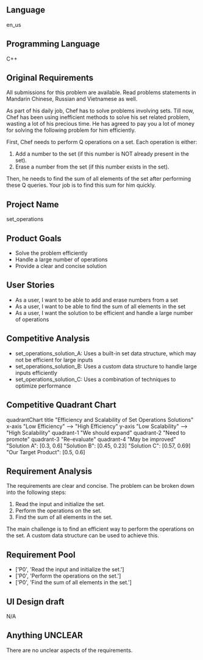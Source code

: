 ## Language

en_us

## Programming Language

C++

## Original Requirements

All submissions for this problem are available. Read problems statements in Mandarin Chinese, Russian and Vietnamese as well.

As part of his daily job, Chef has to solve problems involving sets. Till now, Chef has been using inefficient methods to solve his set related problem, wasting a lot of his precious time. He has agreed to pay you a lot of money for solving the following problem for him efficiently.

First, Chef needs to perform Q operations on a set. Each operation is either:

1. Add a number to the set (if this number is NOT already present in the set).
2. Erase a number from the set (if this number exists in the set).

Then, he needs to find the sum of all elements of the set after performing these Q queries. Your job is to find this sum for him quickly.

## Project Name

set_operations

## Product Goals

- Solve the problem efficiently
- Handle a large number of operations
- Provide a clear and concise solution

## User Stories

- As a user, I want to be able to add and erase numbers from a set
- As a user, I want to be able to find the sum of all elements in the set
- As a user, I want the solution to be efficient and handle a large number of operations

## Competitive Analysis

- set_operations_solution_A: Uses a built-in set data structure, which may not be efficient for large inputs
- set_operations_solution_B: Uses a custom data structure to handle large inputs efficiently
- set_operations_solution_C: Uses a combination of techniques to optimize performance

## Competitive Quadrant Chart

quadrantChart
    title "Efficiency and Scalability of Set Operations Solutions"
    x-axis "Low Efficiency" --> "High Efficiency"
    y-axis "Low Scalability" --> "High Scalability"
    quadrant-1 "We should expand"
    quadrant-2 "Need to promote"
    quadrant-3 "Re-evaluate"
    quadrant-4 "May be improved"
    "Solution A": [0.3, 0.6]
    "Solution B": [0.45, 0.23]
    "Solution C": [0.57, 0.69]
    "Our Target Product": [0.5, 0.6]

## Requirement Analysis

The requirements are clear and concise. The problem can be broken down into the following steps:

1. Read the input and initialize the set.
2. Perform the operations on the set.
3. Find the sum of all elements in the set.

The main challenge is to find an efficient way to perform the operations on the set. A custom data structure can be used to achieve this.

## Requirement Pool

- ['P0', 'Read the input and initialize the set.']
- ['P0', 'Perform the operations on the set.']
- ['P0', 'Find the sum of all elements in the set.']

## UI Design draft

N/A

## Anything UNCLEAR

There are no unclear aspects of the requirements.

